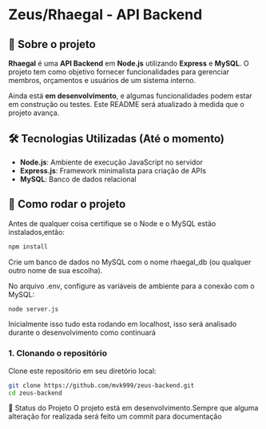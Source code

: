 # Zeus/Rhaegal - API Backend

## 📌 Sobre o projeto

**Rhaegal** é uma **API Backend** em **Node.js** utilizando **Express** e **MySQL**. O projeto tem como objetivo fornecer funcionalidades para gerenciar membros, orçamentos e usuários de um sistema interno.

Ainda está **em desenvolvimento**, e algumas funcionalidades podem estar em construção ou testes. Este README será atualizado à medida que o projeto avança.

## 🛠️ Tecnologias Utilizadas (Até o momento)

- **Node.js**: Ambiente de execução JavaScript no servidor
- **Express.js**: Framework minimalista para criação de APIs
- **MySQL**: Banco de dados relacional

## 🚀 Como rodar o projeto
Antes de qualquer coisa certifique se o Node e o MySQL estão instalados,então:
```bash
npm install
```
Crie um banco de dados no MySQL com o nome rhaegal_db (ou qualquer outro nome de sua escolha).

No arquivo .env, configure as variáveis de ambiente para a conexão com o MySQL:
```bash
node server.js
```
Inicialmente isso tudo esta rodando em localhost, isso será analisado durante o desenvolvimento como continuará

### 1. Clonando o repositório

Clone este repositório em seu diretório local:

```bash
git clone https://github.com/mvk999/zeus-backend.git
cd zeus-backend
```
🚧 Status do Projeto
O projeto está em desenvolvimento.Sempre que alguma alteração for realizada será feito um commit para documentação
